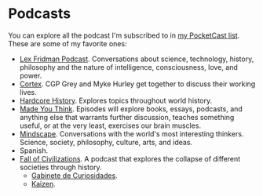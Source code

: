 # Podcasts

You can explore all the podcast I'm subscribed to in [my PocketCast list](https://lists.pocketcasts.com/e0b1036d-ffe3-42af-ba4e-2c13a120a2b3). These are some of my favorite ones: 

- [Lex Fridman Podcast](https://lexfridman.com/podcast/). Conversations about science, technology, history, philosophy and the nature of intelligence, consciousness, love, and power.
- [Cortex](https://www.relay.fm/cortex). CGP Grey and Myke Hurley get together to discuss their working lives.
- [Hardcore History](https://www.dancarlin.com/hardcore-history-series/). Explores topics throughout world history.
- [Made You Think](https://madeyouthinkpodcast.com/). Episodes will explore books, essays, podcasts, and anything else that warrants further discussion, teaches something useful, or at the very least, exercises our brain muscles.
- [Mindscape](https://www.preposterousuniverse.com/podcast/). Conversations with the world's most interesting thinkers. Science, society, philosophy, culture, arts, and ideas.
- Spanish.
- [Fall of Civilizations](https://fallofcivilizationspodcast.com/). A podcast that explores the collapse of different societies through history.
  - [Gabinete de Curiosidades](https://www.gabinetepodcast.com/).
  - [Kaizen](https://www.jaimerodriguezdesantiago.com/).
